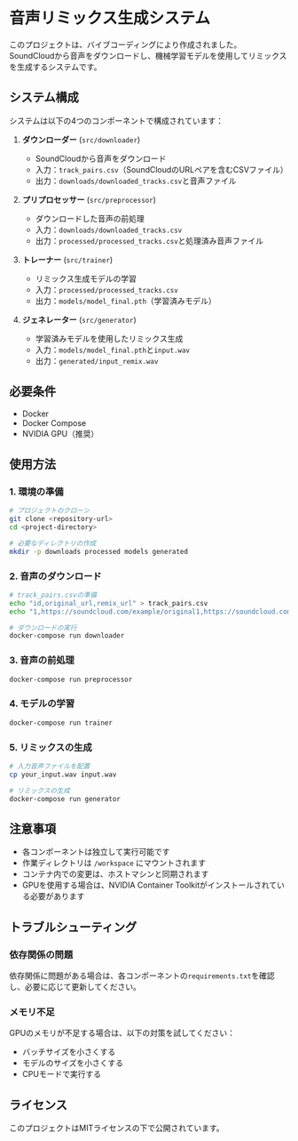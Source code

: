 # 音声リミックス生成システム

このプロジェクトは、バイブコーディングにより作成されました。
SoundCloudから音声をダウンロードし、機械学習モデルを使用してリミックスを生成するシステムです。

## システム構成

システムは以下の4つのコンポーネントで構成されています：

1. **ダウンローダー** (`src/downloader`)
   - SoundCloudから音声をダウンロード
   - 入力：`track_pairs.csv`（SoundCloudのURLペアを含むCSVファイル）
   - 出力：`downloads/downloaded_tracks.csv`と音声ファイル

2. **プリプロセッサー** (`src/preprocessor`)
   - ダウンロードした音声の前処理
   - 入力：`downloads/downloaded_tracks.csv`
   - 出力：`processed/processed_tracks.csv`と処理済み音声ファイル

3. **トレーナー** (`src/trainer`)
   - リミックス生成モデルの学習
   - 入力：`processed/processed_tracks.csv`
   - 出力：`models/model_final.pth`（学習済みモデル）

4. **ジェネレーター** (`src/generator`)
   - 学習済みモデルを使用したリミックス生成
   - 入力：`models/model_final.pth`と`input.wav`
   - 出力：`generated/input_remix.wav`

## 必要条件

- Docker
- Docker Compose
- NVIDIA GPU（推奨）

## 使用方法

### 1. 環境の準備

```bash
# プロジェクトのクローン
git clone <repository-url>
cd <project-directory>

# 必要なディレクトリの作成
mkdir -p downloads processed models generated
```

### 2. 音声のダウンロード

```bash
# track_pairs.csvの準備
echo "id,original_url,remix_url" > track_pairs.csv
echo "1,https://soundcloud.com/example/original1,https://soundcloud.com/example/remix1" >> track_pairs.csv

# ダウンロードの実行
docker-compose run downloader
```

### 3. 音声の前処理

```bash
docker-compose run preprocessor
```

### 4. モデルの学習

```bash
docker-compose run trainer
```

### 5. リミックスの生成

```bash
# 入力音声ファイルを配置
cp your_input.wav input.wav

# リミックスの生成
docker-compose run generator
```

## 注意事項

- 各コンポーネントは独立して実行可能です
- 作業ディレクトリは `/workspace` にマウントされます
- コンテナ内での変更は、ホストマシンと同期されます
- GPUを使用する場合は、NVIDIA Container Toolkitがインストールされている必要があります

## トラブルシューティング

### 依存関係の問題

依存関係に問題がある場合は、各コンポーネントの`requirements.txt`を確認し、必要に応じて更新してください。

### メモリ不足

GPUのメモリが不足する場合は、以下の対策を試してください：
- バッチサイズを小さくする
- モデルのサイズを小さくする
- CPUモードで実行する

## ライセンス

このプロジェクトはMITライセンスの下で公開されています。 